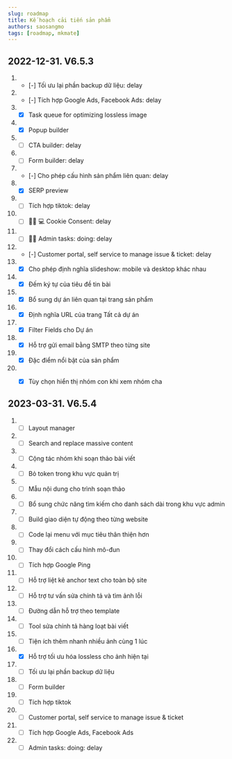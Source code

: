 ```yaml
---
slug: roadmap
title: Kế hoạch cải tiến sản phẩm
authors: saosangmo
tags: [roadmap, mkmate]
---
```


## 2022-12-31. V6.5.3
1. - [-] Tối ưu lại phần backup dữ liệu: delay
2. - [-] Tích hợp Google Ads, Facebook Ads: delay
3. - [x] Task queue for optimizing lossless image
4. - [x] Popup builder
5. - [ ] CTA builder: delay
6. - [ ] Form builder: delay
7. - [-] Cho phép cấu hình sản phẩm liên quan: delay
8. - [x] SERP preview
9. - [ ] Tích hợp tiktok: delay
10. - [ ] 🥷🏽 💻 Cookie Consent: delay
11. - [ ] 🏊‍♂️ Admin tasks: doing: delay
12. - [-] Customer portal, self service to manage issue & ticket: delay
13. - [x] Cho phép định nghĩa slideshow: mobile và desktop khác nhau
14. - [x] Đếm ký tự của tiêu đề tin bài
15. - [x] Bổ sung dự án liên quan tại trang sản phẩm
16. - [x] Định nghĩa URL của trang Tất cả dự án
17. - [x] Filter Fields cho Dự án
18. - [x] Hỗ trợ gửi email bằng SMTP theo từng site
19. - [x] Đặc điểm nổi bật của sản phẩm
20. - [x] Tùy chọn hiển thị nhóm con khi xem nhóm cha


## 2023-03-31. V6.5.4
1. - [ ] Layout manager
2. - [ ] Search and replace massive content
3. - [ ] Cộng tác nhóm khi soạn thảo bài viết
4. - [ ] Bỏ token trong khu vực quản trị
5. - [ ] Mẫu nội dung cho trình soạn thảo
6. - [ ] Bổ sung chức năng tìm kiếm cho danh sách dài trong khu vực admin
7. - [ ] Build giao diện tự động theo từng website
8. - [ ] Code lại menu với mục tiêu thân thiện hơn
9. - [ ] Thay đổi cách cấu hình mô-đun
10. - [ ] Tích hợp Google Ping
11. - [ ] Hỗ trợ liệt kê anchor text cho toàn bộ site
12. - [ ] Hỗ trợ tư vấn sửa chính tả và tìm ảnh lỗi
13. - [ ] Đường dẫn hỗ trợ theo template
14. - [ ] Tool sửa chính tả hàng loạt bài viết
15. - [ ] Tiện ích thêm nhanh nhiều ảnh cùng 1 lúc
16. - [x] Hỗ trợ tối ưu hóa lossless cho ảnh hiện tại
17. - [ ] Tối ưu lại phần backup dữ liệu
18. - [ ] Form builder
19. - [ ] Tích hợp tiktok
20. - [ ] Customer portal, self service to manage issue & ticket
21. - [ ] Tích hợp Google Ads, Facebook Ads
22. - [ ] Admin tasks: doing: delay
